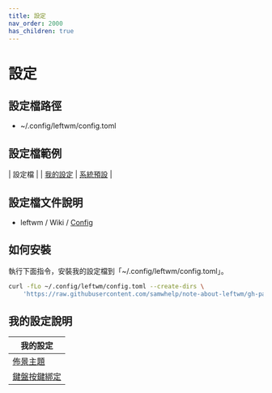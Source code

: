 ```yaml
---
title: 設定
nav_order: 2000
has_children: true
---
```


# 設定


## 設定檔路徑

* ~/.config/leftwm/config.toml

## 設定檔範例

| 設定檔 |
| [我的設定](https://github.com/samwhelp/note-about-leftwm/blob/gh-pages/_demo/config/main/config/leftwm/config.toml)
| [系統預設](https://github.com/samwhelp/note-about-leftwm/blob/gh-pages/_demo/config/default/config/leftwm/config.toml) |

## 設定檔文件說明

* leftwm / Wiki / [Config](https://github.com/leftwm/leftwm/wiki/Config)


## 如何安裝

執行下面指令，安裝我的設定檔到「~/.config/leftwm/config.toml」。

``` sh
curl -fLo ~/.config/leftwm/config.toml --create-dirs \
	'https://raw.githubusercontent.com/samwhelp/note-about-leftwm/gh-pages/_demo/config/main/config/leftwm/config.toml'
```

## 我的設定說明

| 我的設定 |
| --- |
| [佈景主題](config/theme) |
| [鍵盤按鍵綁定](config/keybind) |
